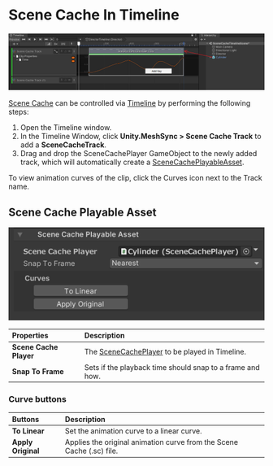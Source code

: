 # Scene Cache In Timeline

![Menu](images/SceneCacheInTimeline.png)

[Scene Cache](SceneCache.md) can be controlled via 
[Timeline](https://docs.unity3d.com/Packages/com.unity.timeline@latest) 
by performing the following steps:

1. Open the Timeline window.
1. In the Timeline Window, click **Unity.MeshSync > Scene Cache Track** 
   to add a **SceneCacheTrack**.
1. Drag and drop the SceneCachePlayer GameObject to the newly added track, 
   which will automatically create a [SceneCachePlayableAsset](#scene-cache-playable-asset).

To view animation curves of the clip, click the Curves icon next to the Track name.

## Scene Cache Playable Asset

![](images/SceneCachePlayableAsset.png)

|**Properties**           |**Description** |
|:----------------------- |:---|
| **Scene Cache Player**  | The [SceneCachePlayer](SceneCache.md#scene-cache-player) to be played in Timeline. |
| **Snap To Frame**       | Sets if the playback time should snap to a frame and how. |

### Curve buttons

|**Buttons**          |**Description** |
|:--------------------|:---|
| **To Linear**       | Set the animation curve to a linear curve. |
| **Apply Original**  | Applies the original animation curve from the Scene Cache (.sc) file. |

